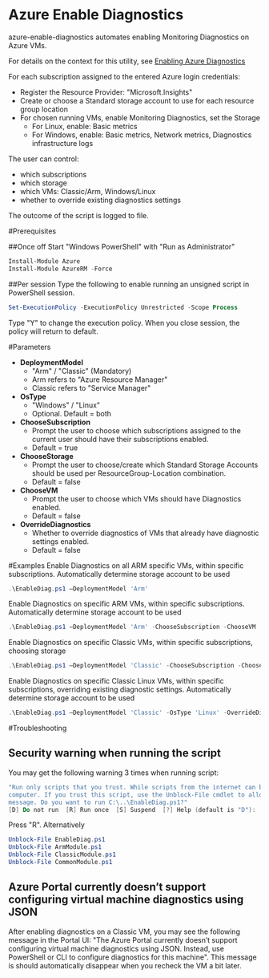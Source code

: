 # Azure Enable Diagnostics

azure-enable-diagnostics automates enabling Monitoring Diagnostics on Azure VMs.

For details on the context for this utility, see [Enabling Azure Diagnostics](https://www.cloudyn.com/blog/)

For each subscription assigned to the entered Azure login credentials:
   * Register the Resource Provider: "Microsoft.Insights"
   * Create or choose a Standard storage account to use for each resource group location
   * For chosen running VMs, enable Monitoring Diagnostics, set the Storage
     * For Linux, enable: Basic metrics
     * For Windows, enable: Basic metrics, Network metrics, Diagnostics infrastructure logs

The user can control:
* which subscriptions
* which storage
* which VMs: Classic/Arm, Windows/Linux
* whether to override existing diagnostics settings

The outcome of the script is logged to file.


#Prerequisites

##Once off
Start "Windows PowerShell" with "Run as Administrator"
```PowerShell
Install-Module Azure
Install-Module AzureRM -Force
```

##Per session
Type the following to enable running an unsigned script in PowerShell session.
```PowerShell
Set-ExecutionPolicy -ExecutionPolicy Unrestricted -Scope Process
```
Type "Y" to change the execution policy.
When you close session, the policy will return to default.


#Parameters
* **DeploymentModel**
    * "Arm" / "Classic"  (Mandatory)
    * Arm refers to "Azure Resource Manager"
    * Classic refers to "Service Manager"
* **OsType**
    * "Windows" / "Linux"
    * Optional. Default = both
* **ChooseSubscription**
    * Prompt the user to choose which subscriptions assigned to the current user should have their subscriptions enabled.
    * Default = true
* **ChooseStorage**
    * Prompt the user to choose/create which Standard Storage Accounts should be used per ResourceGroup-Location combination.
    * Default = false
* **ChooseVM**
    * Prompt the user to choose which VMs should have Diagnostics enabled.
    * Default = false
* **OverrideDiagnostics**
    * Whether to override diagnostics of VMs that already have diagnostic settings enabled.
    * Default = false


#Examples
Enable Diagnostics on all ARM specific VMs, within specific subscriptions.
Automatically determine storage account to be used
```PowerShell
.\EnableDiag.ps1 –DeploymentModel 'Arm'
```
Enable Diagnostics on specific ARM VMs, within specific subscriptions.
Automatically determine storage account to be used
```PowerShell
.\EnableDiag.ps1 –DeploymentModel 'Arm' -ChooseSubscription -ChooseVM
```
Enable Diagnostics on specific Classic VMs, within specific subscriptions, choosing storage
```PowerShell
.\EnableDiag.ps1 –DeploymentModel 'Classic' -ChooseSubscription -ChooseVM -ChooseStorage
```
Enable Diagnostics on specific Classic Linux VMs, within specific subscriptions, overriding existing diagnostic settings.
Automatically determine storage account to be used
```PowerShell
.\EnableDiag.ps1 –DeploymentModel 'Classic' -OsType 'Linux' -OverrideDiagnostics
```

#Troubleshooting
## Security warning when running the script
You may get the following warning 3 times when running script:
```PowerShell
"Run only scripts that you trust. While scripts from the internet can be useful, this script can potentially harm your
computer. If you trust this script, use the Unblock-File cmdlet to allow the script to run without this warning
message. Do you want to run C:\..\EnableDiag.ps1?"
[D] Do not run  [R] Run once  [S] Suspend  [?] Help (default is "D"):
```
Press "R".
Alternatively
```PowerShell
Unblock-File EnableDiag.ps1
Unblock-File ArmModule.ps1
Unblock-File ClassicModule.ps1
Unblock-File CommonModule.ps1
```

## Azure Portal currently doesn’t support configuring virtual machine diagnostics using JSON
After enabling diagnostics on a Classic VM, you may see the following message in the Portal UI:
"The Azure Portal currently doesn’t support configuring virtual machine diagnostics using JSON. Instead, use PowerShell or CLI to configure diagnostics for this machine".
This message is should automatically disappear when you recheck the VM a bit later.
